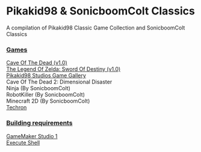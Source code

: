 # Pikakid98 & SonicboomColt Classics

A compilation of Pikakid98 Classic Game Collection and SonicboomColt Classics

### <b><u>Games</b></u>

[Cave Of The Dead (v1.0)](https://github.com/Git-Pikakid98/cave-of-the-dead/releases/tag/v1.0)
\
[The Legend Of Zelda: Sword Of Destiny (v1.0)](https://github.com/Git-Pikakid98/the-legend-of-zelda-sword-of-destiny/releases/tag/v1.0)
\
[Pikakid98 Studios Game Gallery](https://github.com/pikakid98-games/Pikakid98-Studios-Game-Gallery)
\
Cave Of The Dead 2: Dimensional Disaster
\
Ninja (By SonicboomColt)
\
RobotKiller (By SonicboomColt)
\
Minecraft 2D (By SonicboomColt)
\
[Techron](https://github.com/pikakid98-games/Techron)

### <b><u>Building requirements</b></u>

[GameMaker Studio 1](https://gminstall.yoyogames.com/downloads/gm-studio/GMStudio-Installer-1.4.9999.exe)
\
[Execute Shell](https://marketplace.gamemaker.io/assets/575/execute-shell)
